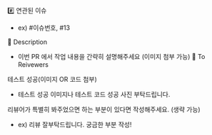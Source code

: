 #️⃣ 연관된 이슈

- ex)  #이슈번호, #13


📝 Description
- 이번 PR 에서 작업 내용을 간략히 설명해주세요 (이미지 첨부 가능)
💬 To Reivewers


테스트 성공(이미지 OR 코드 첨부)
- 테스트 성공 이미지나 테스트 코드 성공 사진 부탁드립니다.


리뷰어가 특별히 봐주었으면 하는 부분이 있다면 작성해주세요. (생략 가능)
- ex) 리뷰 잘부탁드립니다. 궁금한 부분 작성!
